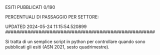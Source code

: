 ESITI PUBBLICATI 0/190 

PERCENTUALI DI PASSAGGIO PER SETTORE:

UPDATED 2024-05-24 11:15:54.520899
###################################################### 

Si tratta di un semplice script in python per controllare quando sono pubblicati gli esiti (ASN 2021, sesto quadrimestre).

